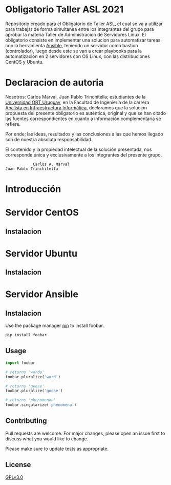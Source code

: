 # Obligatorio Taller ASL 2021
Repositorio creado para el Obligatorio de Taller ASL, el cual se va a utilizar para trabajar de forma simultanea entre los integrantes del grupo para aprobar la materia Taller de Administracion de Servidores Linux.
El obligatorio consiste en implementar una solucion para automatizar tareas con la herramienta [Ansible](https://www.ansible.com/), teniendo un servidor como bastion (controlador), luego desde este se van a crear playbooks para la automatizacion en 2 servidores con OS Linux, con las distribuciones CentOS y Ubuntu.

# Declaracion de autoria
Nosotros: Carlos Marval, Juan Pablo Trinchitella; estudiantes de la [Universidad ORT Uruguay](https://www.ort.edu.uy/), en la Facultad de Ingeniería de la carrera [Analista en Infraestructura Informática](https://fi.ort.edu.uy/analista-en-infraestructura-informatica), declaramos que la solución propuesta del presente obligatorio es auténtica, original y que se han citado las fuentes correspondientes en cuanto a información complementaria se refiere.

Por ende; las ideas, resultados y las conclusiones a las que hemos llegado son de nuestra absoluta responsabilidad.

El contenido y la propiedad intelectual de la solución presentada, nos corresponde única y exclusivamente a los integrantes del presente grupo.

                
                Carlos A. Marval                                              Juan Pablo Trinchitella

# Introducción


# Servidor CentOS

## Instalacion

# Servidor Ubuntu

## Instalacion

# Servidor Ansible

## Instalacion

Use the package manager [pip](https://pip.pypa.io/en/stable/) to install foobar.

```bash
pip install foobar
```

## Usage

```python
import foobar

# returns 'words'
foobar.pluralize('word')

# returns 'geese'
foobar.pluralize('goose')

# returns 'phenomenon'
foobar.singularize('phenomena')
```

## Contributing
Pull requests are welcome. For major changes, please open an issue first to discuss what you would like to change.

Please make sure to update tests as appropriate.

## License
[GPLv3.0](https://www.gnu.org/licenses/gpl-3.0.html)
